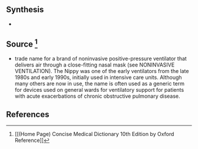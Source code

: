 ## Synthesis
- 
## Source [^1]
- trade name for a brand of noninvasive positive-pressure ventilator that delivers air through a close-fitting nasal mask (see NONINVASIVE VENTILATION). The Nippy was one of the early ventilators from the late 1980s and early 1990s, initially used in intensive care units. Although many others are now in use, the name is often used as a generic term for devices used on general wards for ventilatory support for patients with acute exacerbations of chronic obstructive pulmonary disease.
## References

[^1]: [[(Home Page) Concise Medical Dictionary 10th Edition by Oxford Reference]]